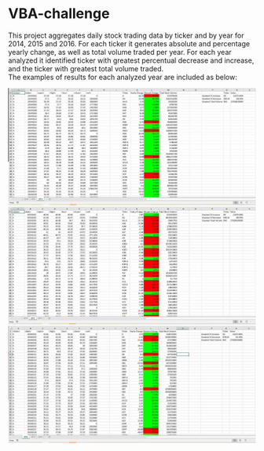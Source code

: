 # VBA-challenge

This project aggregates daily stock trading data by ticker and by year for 2014, 2015 and 2016. For each ticker it generates absolute and percentage yearly change, as well as total volume traded per year.
For each year analyzed it identified ticker with greatest percentual decrease and increase, and the ticker with greatest total volume traded.    
The examples of results for each analyzed year are included as below:


![Year 2014](Images/2014_results_image.jpg )
![Year 2015](Images/2015_results_image.jpg )
![Year 2016](Images/2016_results_image.jpg )


